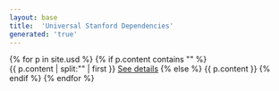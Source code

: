 ```yaml
---
layout: base
title:  'Universal Stanford Dependencies'
generated: 'true'
---
```


{% for p in site.usd %}
{% if p.content contains "<!--details-->" %}    
{{ p.content | split:"<!--details-->" | first }}
<a href="{{ p.url }}">See details</a>
{% else %}
{{ p.content }}
{% endif %}
{% endfor %}
